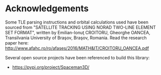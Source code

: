 # Acknowledgements 

Some TLE parsing instructions and orbital calculations used have been sourced from "SATELLITE TRACKING USING NORAD TWO-LINE ELEMENT SET FORMAT", written by Emilian-Ionuţ CROITORU, Gheorghe OANCEA, Transilvania University of Braşov, Braşov, Romania. Read the research paper here: http://www.afahc.ro/ro/afases/2016/MATH&IT/CROITORU_OANCEA.pdf

Several open source projects have been referenced to build this library:

- https://pypi.org/project/Spaceman3D/